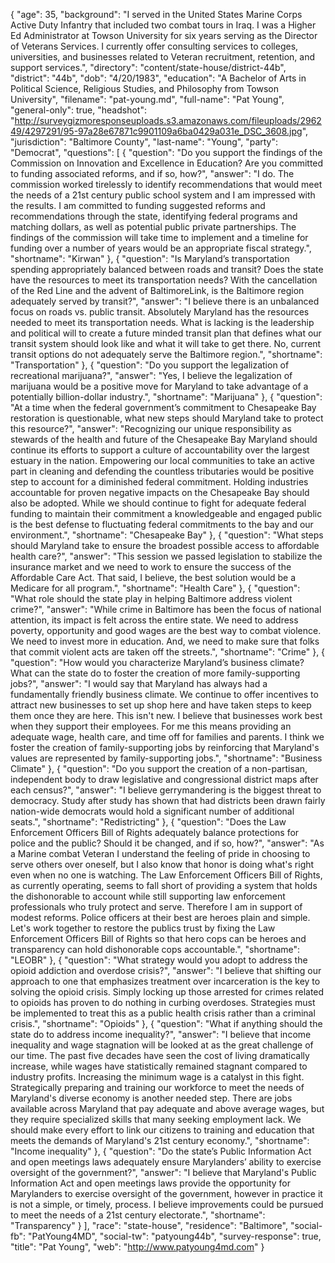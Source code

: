 {
  "age": 35,
  "background": "I served in the United States Marine Corps Active Duty Infantry that included two combat tours in Iraq. I was a Higher Ed Administrator at Towson University for six years serving as the Director of Veterans Services. I currently offer consulting services to colleges, universities, and businesses related to Veteran recruitment, retention, and support services.",
  "directory": "content/state-house/district-44b",
  "district": "44b",
  "dob": "4/20/1983",
  "education": "A Bachelor of Arts in Political Science, Religious Studies, and Philosophy  from Towson University",
  "filename": "pat-young.md",
  "full-name": "Pat Young",
  "general-only": true,
  "headshot": "http://surveygizmoresponseuploads.s3.amazonaws.com/fileuploads/296249/4297291/95-97a28e67871c9901109a6ba0429a031e_DSC_3608.jpg",
  "jurisdiction": "Baltimore County",
  "last-name": "Young",
  "party": "Democrat",
  "questions": [
    {
      "question": "Do you support the findings of the Commission on Innovation and Excellence in Education? Are you committed to funding associated reforms, and if so, how?",
      "answer": "I do. The commission worked tirelessly to identify recommendations that would meet the needs of a 21st century public school system and I am impressed with the results. I am committed to funding suggested reforms and recommendations through the state, identifying federal programs and matching dollars, as well as potential public private partnerships. The findings of the commission will take time to implement and a timeline for funding over a number of years would be an appropriate fiscal strategy.",
      "shortname": "Kirwan"
    },
    {
      "question": "Is Maryland’s transportation spending appropriately balanced between roads and transit? Does the state have the resources to meet its transportation needs? With the cancellation of the Red Line and the advent of BaltimoreLink, is the Baltimore region adequately served by transit?",
      "answer": "I believe there is an unbalanced focus on roads vs. public transit. Absolutely Maryland has the resources needed to meet its transportation needs. What is lacking is the leadership and political will to create a future minded transit plan that defines what our transit system should look like and what it will take to get there. No, current transit options do not adequately serve the Baltimore region.",
      "shortname": "Transportation"
    },
    {
      "question": "Do you support the legalization of recreational marijuana?",
      "answer": "Yes, I believe the legalization of marijuana would be a positive move for Maryland to take advantage of a potentially billion-dollar industry.",
      "shortname": "Marijuana"
    },
    {
      "question": "At a time when the federal government’s commitment to Chesapeake Bay restoration is questionable, what new steps should Maryland take to protect this resource?",
      "answer": "Recognizing our unique responsibility as stewards of the health and future of the Chesapeake Bay Maryland should continue its efforts to support a culture of accountability over the largest estuary in the nation. Empowering our local communities to take an active part in cleaning and defending the countless tributaries would be positive step to account for a diminished federal commitment. Holding industries accountable for proven negative impacts on the Chesapeake Bay should also be adopted. While we should continue to fight for adequate federal funding to maintain their commitment a knowledgeable and engaged public is the best defense to fluctuating federal commitments to the bay and our environment.",
      "shortname": "Chesapeake Bay"
    },
    {
      "question": "What steps should Maryland take to ensure the broadest possible access to affordable health care?",
      "answer": "This session we passed legislation to stabilize the insurance market and we need to work to ensure the success of the Affordable Care Act.  That said, I believe, the best solution would be a Medicare for all program.",
      "shortname": "Health Care"
    },
    {
      "question": "What role should the state play in helping Baltimore address violent crime?",
      "answer": "While crime in Baltimore has been the focus of national attention, its impact is felt across the entire state. We need to address poverty, opportunity and good wages are the best way to combat violence.  We need to invest more in education.  And, we need to make sure that folks that commit violent acts are taken off the streets.",
      "shortname": "Crime"
    },
    {
      "question": "How would you characterize Maryland’s business climate? What can the state do to foster the creation of more family-supporting jobs?",
      "answer": "I would say that Maryland has always had a fundamentally friendly business climate. We continue to offer incentives to attract new businesses to set up shop here and have taken steps to keep them once they are here. This isn't new. I believe that businesses work best when they support their employees. For me this means providing an adequate wage, health care, and time off for families and parents. I think we foster the creation of family-supporting jobs by reinforcing that Maryland's values are represented by family-supporting jobs.",
      "shortname": "Business Climate"
    },
    {
      "question": "Do you support the creation of a non-partisan, independent body to draw legislative and congressional district maps after each census?",
      "answer": "I believe gerrymandering is the biggest threat to democracy.  Study after study has shown that had districts been drawn fairly nation-wide democrats would hold a significant number of additional seats.",
      "shortname": "Redistricting"
    },
    {
      "question": "Does the Law Enforcement Officers Bill of Rights adequately balance protections for police and the public? Should it be changed, and if so, how?",
      "answer": "As a Marine combat Veteran I understand the feeling of pride in choosing to serve others over oneself, but I also know that honor is doing what's right even when no one is watching. The Law Enforcement Officers Bill of Rights, as currently operating, seems to fall short of providing a system that holds the dishonorable to account while still supporting law enforcement professionals who truly protect and serve. Therefore I am in support of modest reforms. Police officers at their best are heroes plain and simple. Let's work together to restore the publics trust by fixing the Law Enforcement Officers Bill of Rights so that hero cops can be heroes and transparency can hold dishonorable cops accountable.",
      "shortname": "LEOBR"
    },
    {
      "question": "What strategy would you adopt to address the opioid addiction and overdose crisis?",
      "answer": "I believe that shifting our approach to one that emphasizes treatment over incarceration is the key to solving the opioid crisis. Simply locking up those arrested for crimes related to opioids has proven to do nothing in curbing overdoses. Strategies must be implemented to treat this as a public health crisis rather than a criminal crisis.",
      "shortname": "Opioids"
    },
    {
      "question": "What if anything should the state do to address income inequality?",
      "answer": "I believe that income inequality and wage stagnation will be looked at as the great challenge of our time. The past five decades have seen the cost of living dramatically increase, while wages have statistically remained stagnant compared to industry profits. Increasing the minimum wage is a catalyst in this fight. Strategically preparing and training our workforce to meet the needs of Maryland's diverse economy is another needed step. There are jobs available across Maryland that pay adequate and above average wages, but they require specialized skills that many seeking employment lack. We should make every effort to link our citizens to training and education that meets the demands of Maryland's 21st century economy.",
      "shortname": "Income inequality"
    },
    {
      "question": "Do the state’s Public Information Act and open meetings laws adequately ensure Marylanders’ ability to exercise oversight of the government?",
      "answer": "I believe that Maryland's Public Information Act and open meetings laws provide the opportunity for Marylanders to exercise oversight of the government, however in practice it is not a simple, or timely, process. I believe improvements could be pursued to meet the needs of a 21st century electorate.",
      "shortname": "Transparency"
    }
  ],
  "race": "state-house",
  "residence": "Baltimore",
  "social-fb": "PatYoung4MD",
  "social-tw": "patyoung44b",
  "survey-response": true,
  "title": "Pat Young",
  "web": "http://www.patyoung4md.com"
}
